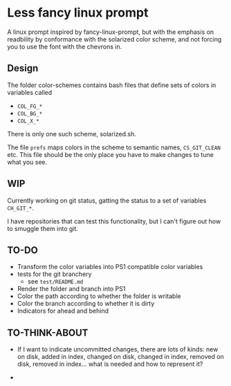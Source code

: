 # Less fancy linux prompt

A linux prompt inspired by fancy-linux-prompt, but with the emphasis on 
readbility by conformance with the solarized color scheme, and not forcing you to use the font with the chevrons in.

## Design

The folder color-schemes contains bash files that define sets of colors in variables called 

* `COL_FG_*`
* `COL_BG_*`
* `COL_X_*`

There is only one such scheme, solarized.sh.

The file `prefs` maps colors in the scheme to semantic names, `CS_GIT_CLEAN` etc.  This file should be the only place you have to make changes to tune what you see.

## WIP

Currently working on git status, gatting the status to a set of variables `CH_GIT_*`.

I have repositories that can test this functionality, but I can't figure out how to smuggle them into git.


## TO-DO

* Transform the color variables into PS1 compatible color variables
* tests for the git branchery
    - see `test/README.md`
* Render the folder and branch into PS1
* Color the path according to whether the folder is writable
* Color the branch according to whether it is dirty
* Indicators for ahead and behind


## TO-THINK-ABOUT

* If I want to indicate uncommitted changes, there are lots of kinds: new on disk, added in index, changed on disk, changed in index, removed on disk, removed in index... what is needed and how to represent it?

* 
